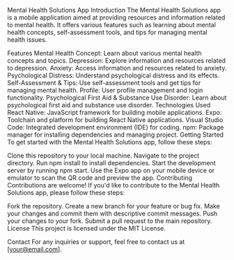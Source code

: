 Mental Health Solutions App
Introduction
The Mental Health Solutions app is a mobile application aimed at providing resources and information related to mental health. It offers various features such as learning about mental health concepts, self-assessment tools, and tips for managing mental health issues.

Features
Mental Health Concept: Learn about various mental health concepts and topics.
Depression: Explore information and resources related to depression.
Anxiety: Access information and resources related to anxiety.
Psychological Distress: Understand psychological distress and its effects.
Self-Assessment & Tips: Use self-assessment tools and get tips for managing mental health.
Profile: User profile management and login functionality.
Psychological First Aid & Substance Use Disorder: Learn about psychological first aid and substance use disorder.
Technologies Used
React Native: JavaScript framework for building mobile applications.
Expo: Toolchain and platform for building React Native applications.
Visual Studio Code: Integrated development environment (IDE) for coding.
npm: Package manager for installing dependencies and managing project.
Getting Started
To get started with the Mental Health Solutions app, follow these steps:

Clone this repository to your local machine.
Navigate to the project directory.
Run npm install to install dependencies.
Start the development server by running npm start.
Use the Expo app on your mobile device or emulator to scan the QR code and preview the app.
Contributing
Contributions are welcome! If you'd like to contribute to the Mental Health Solutions app, please follow these steps:

Fork the repository.
Create a new branch for your feature or bug fix.
Make your changes and commit them with descriptive commit messages.
Push your changes to your fork.
Submit a pull request to the main repository.
License
This project is licensed under the MIT License.

Contact
For any inquiries or support, feel free to contact us at [your@email.com].
